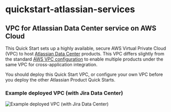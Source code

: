 # quickstart-atlassian-services

## VPC for Atlassian Data Center service on AWS Cloud

This Quick Start sets up a highly available, secure AWS Virtual Private Cloud
(VPC) to host [Atlassian Data Center][data-center] products. This VPC differs
slightly from the standard [AWS VPC configuration][aws-vpc] to enable multiple
products under the same VPC for cross-application integration.

You should deploy this Quick Start VPC, or configure your own VPC before you 
deploy the other Atlassian Product Quick Starts.

### Example deployed VPC (with Jira Data Center)

![Example deployed VPC (with Jira Data Center)][vpc-img]

[data-center]: https://www.atlassian.com/enterprise/data-center
[aws-vpc]: https://github.com/aws-quickstart/quickstart-aws-vpc
[vpc-img]: https://github.com/tarka/quickstart-atlassian-services/raw/master/docs/vpc-with-jira.png
